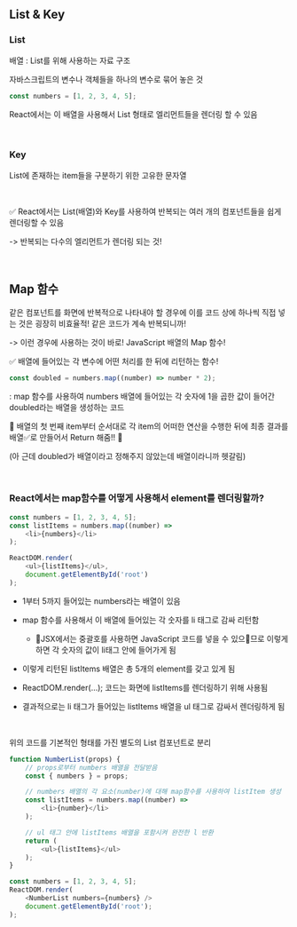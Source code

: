 ## List & Key

### List

배열 : List를 위해 사용하는 자료 구조

 자바스크립트의 변수나 객체들을 하나의 변수로 묶어 놓은 것

```javascript
const numbers = [1, 2, 3, 4, 5];
```

React에서는 이 배열을 사용해서 List 형태로 엘리먼트들을 렌더링 할 수 있음

<br />

### Key

List에 존재하는 item들을 구분하기 위한 고유한 문자열

<br />

✅ React에서는 List(배열)와 Key를 사용하여 반복되는 여러 개의 컴포넌트들을 쉽게 렌더링할 수 있음

-> 반복되는 다수의 엘리먼트가 렌더링 되는 것!

<br />

## Map 함수

같은 컴포넌트를 화면에 반복적으로 나타내야 할 경우에 이를 코드 상에 하나씩 직접 넣는 것은 굉장히 비효율적! 같은 코드가 계속 반복되니까!

-> 이런 경우에 사용하는 것이 바로! JavaScript 배열의 Map 함수!

✅ 배열에 들어있는 각 변수에 어떤 처리를 한 뒤에 리턴하는 함수!

```javascript
const doubled = numbers.map((number) => number * 2);
```

: map 함수를 사용하여 numbers 배열에 들어있는 각 숫자에 1을 곱한 값이 들어간 doubled라는 배열을 생성하는 코드

🔺 배열의 첫 번째 item부터 순서대로 각 item의 어떠한 연산을 수행한 뒤에 최종 결과를 배열✅로 만들어서 Return 해줌!! 🔺

(아 근데 doubled가 배열이라고 정해주지 않았는데 배열이라니까 헷갈림)

<br />

### React에서는 map함수를 어떻게 사용해서 element를 렌더링할까?

```javascript
const numbers = [1, 2, 3, 4, 5];
const listItems = numbers.map((number) => 
    <li>{numbers}</li>
);

ReactDOM.render(
    <ul>{listItems}</ul>,
    document.getElementById('root')
);
```

- 1부터 5까지 들어있는 numbers라는 배열이 있음
- map 함수를 사용해서 이 배열에 들어있는 각 숫자를 li 태그로 감싸 리턴함
    - 📍JSX에서는 중괄호를 사용하면 JavaScript 코드를 넣을 수 있으📍므로 이렇게 하면 각 숫자의 값이 li태그 안에 들어가게 됨
- 이렇게 리턴된 listItems 배열은 총 5개의 element를 갖고 있게 됨

- ReactDOM.render(...); 코드는 화면에 listItems를 렌더링하기 위해 사용됨
- 결과적으로는 li 태그가 들어있는 listItems 배열을 ul 태그로 감싸서 렌더링하게 됨

<br />

위의 코드를 기본적인 형태를 가진 별도의 List 컴포넌트로 분리

```javascript
function NumberList(props) {
    // props로부터 numbers 배열을 전달받음
    const { numbers } = props;

    // numbers 배열의 각 요소(number)에 대해 map함수를 사용하여 listItem 생성
    const listItems = numbers.map((number) => 
        <li>{number}</li>
    );

    // ul 태그 안에 listItems 배열을 포함시켜 완전한 l 반환
    return (
        <ul>{listItems}</ul>
    );
}

const numbers = [1, 2, 3, 4, 5];
ReactDOM.render(
    <NumberList numbers={numbers} />
    document.getElementById('root');
);
```